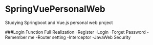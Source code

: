 # SpringVuePersonalWeb
Studying Springboot and Vue.js personal web project

###Login Function Full Realization
-Register
-Login
-Forget Password
-Remember me
-Router setting
-Interceptor
-JavaWeb Security

